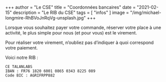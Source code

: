 +++ 
author = "Le CSE" 
title = "Coordonnées bancaires" 
date = "2021-02-15" 
description = "Le RIB du CSE" 
tags = [ "infos" ] 
image = "/img/michael-longmire-RhBVoJnRqVg-unsplash.jpg"
+++

Lorsque vous souhaitez payer votre commande, réserver votre place à une activité, le plus simple pour nous (et pour vous) est le virement.

Pour réaliser votre virement, n’oubliez pas d’indiquer à quoi correspond votre paiement.

Voici notre RIB :

```
CE TALANLABS
IBAN : FR76 1820 6001 0865 0343 8225 089
Code BIC : AGRIFRPP882
```